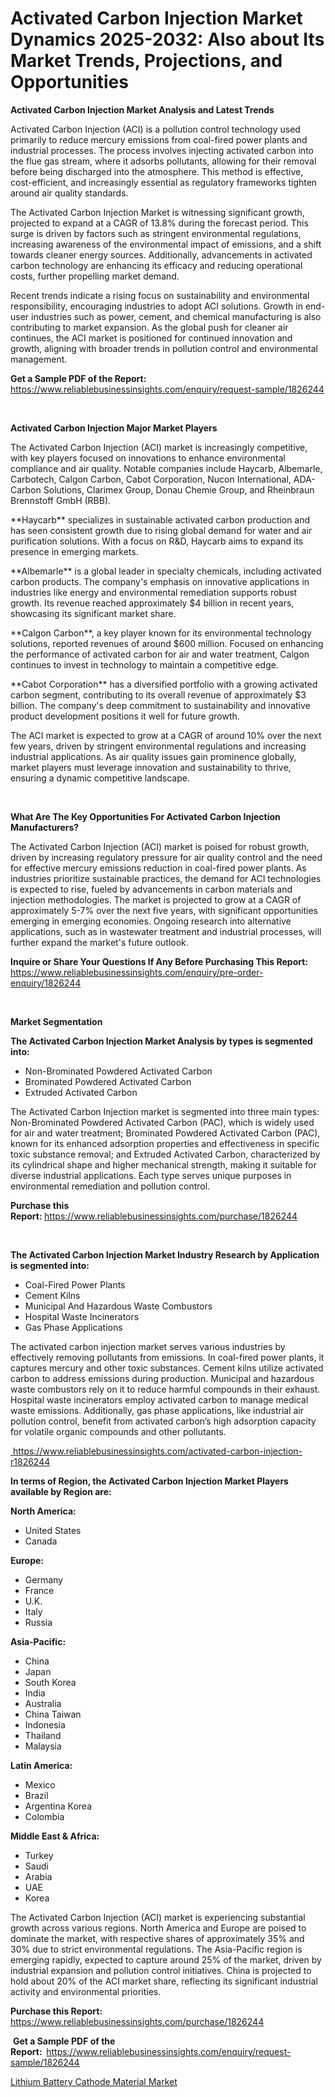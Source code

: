 <p><h1>Activated Carbon Injection Market Dynamics 2025-2032: Also about Its Market Trends, Projections, and Opportunities</h1></p><p><strong>Activated Carbon Injection Market Analysis and Latest Trends</strong></p>
<p><p>Activated Carbon Injection (ACI) is a pollution control technology used primarily to reduce mercury emissions from coal-fired power plants and industrial processes. The process involves injecting activated carbon into the flue gas stream, where it adsorbs pollutants, allowing for their removal before being discharged into the atmosphere. This method is effective, cost-efficient, and increasingly essential as regulatory frameworks tighten around air quality standards.</p><p>The Activated Carbon Injection Market is witnessing significant growth, projected to expand at a CAGR of 13.8% during the forecast period. This surge is driven by factors such as stringent environmental regulations, increasing awareness of the environmental impact of emissions, and a shift towards cleaner energy sources. Additionally, advancements in activated carbon technology are enhancing its efficacy and reducing operational costs, further propelling market demand.</p><p>Recent trends indicate a rising focus on sustainability and environmental responsibility, encouraging industries to adopt ACI solutions. Growth in end-user industries such as power, cement, and chemical manufacturing is also contributing to market expansion. As the global push for cleaner air continues, the ACI market is positioned for continued innovation and growth, aligning with broader trends in pollution control and environmental management.</p></p>
<p><strong>Get a Sample PDF of the Report:&nbsp;</strong> <a href="https://www.reliablebusinessinsights.com/enquiry/request-sample/1826244?utm_campaign=2306&utm_medium=2&utm_source=Github&utm_content=ia&utm_term=01042025&utm_id=activated-carbon-injection">https://www.reliablebusinessinsights.com/enquiry/request-sample/1826244</a></p>
<p>&nbsp;</p>
<p><strong>Activated Carbon Injection Major Market Players</strong></p>
<p><p>The Activated Carbon Injection (ACI) market is increasingly competitive, with key players focused on innovations to enhance environmental compliance and air quality. Notable companies include Haycarb, Albemarle, Carbotech, Calgon Carbon, Cabot Corporation, Nucon International, ADA-Carbon Solutions, Clarimex Group, Donau Chemie Group, and Rheinbraun Brennstoff GmbH (RBB).</p><p>**Haycarb** specializes in sustainable activated carbon production and has seen consistent growth due to rising global demand for water and air purification solutions. With a focus on R&D, Haycarb aims to expand its presence in emerging markets.</p><p>**Albemarle** is a global leader in specialty chemicals, including activated carbon products. The company's emphasis on innovative applications in industries like energy and environmental remediation supports robust growth. Its revenue reached approximately $4 billion in recent years, showcasing its significant market share.</p><p>**Calgon Carbon**, a key player known for its environmental technology solutions, reported revenues of around $600 million. Focused on enhancing the performance of activated carbon for air and water treatment, Calgon continues to invest in technology to maintain a competitive edge.</p><p>**Cabot Corporation** has a diversified portfolio with a growing activated carbon segment, contributing to its overall revenue of approximately $3 billion. The company's deep commitment to sustainability and innovative product development positions it well for future growth.</p><p>The ACI market is expected to grow at a CAGR of around 10% over the next few years, driven by stringent environmental regulations and increasing industrial applications. As air quality issues gain prominence globally, market players must leverage innovation and sustainability to thrive, ensuring a dynamic competitive landscape.</p></p>
<p>&nbsp;</p>
<p><strong>What Are The Key Opportunities For Activated Carbon Injection Manufacturers?</strong></p>
<p><p>The Activated Carbon Injection (ACI) market is poised for robust growth, driven by increasing regulatory pressure for air quality control and the need for effective mercury emissions reduction in coal-fired power plants. As industries prioritize sustainable practices, the demand for ACI technologies is expected to rise, fueled by advancements in carbon materials and injection methodologies. The market is projected to grow at a CAGR of approximately 5-7% over the next five years, with significant opportunities emerging in emerging economies. Ongoing research into alternative applications, such as in wastewater treatment and industrial processes, will further expand the market's future outlook.</p></p>
<p><strong>Inquire or Share Your Questions If Any Before Purchasing This Report:</strong> <a href="https://www.reliablebusinessinsights.com/enquiry/pre-order-enquiry/1826244?utm_campaign=2306&utm_medium=2&utm_source=Github&utm_content=ia&utm_term=01042025&utm_id=activated-carbon-injection">https://www.reliablebusinessinsights.com/enquiry/pre-order-enquiry/1826244</a></p>
<p>&nbsp;</p>
<p><strong>Market Segmentation</strong></p>
<p><strong>The Activated Carbon Injection Market Analysis by types is segmented into:</strong></p>
<p><ul><li>Non-Brominated Powdered Activated Carbon</li><li>Brominated Powdered Activated Carbon</li><li>Extruded Activated Carbon</li></ul></p>
<p><p>The Activated Carbon Injection market is segmented into three main types: Non-Brominated Powdered Activated Carbon (PAC), which is widely used for air and water treatment; Brominated Powdered Activated Carbon (PAC), known for its enhanced adsorption properties and effectiveness in specific toxic substance removal; and Extruded Activated Carbon, characterized by its cylindrical shape and higher mechanical strength, making it suitable for diverse industrial applications. Each type serves unique purposes in environmental remediation and pollution control.</p></p>
<p><strong>Purchase this Report:&nbsp;</strong><a href="https://www.reliablebusinessinsights.com/purchase/1826244?utm_campaign=2306&utm_medium=2&utm_source=Github&utm_content=ia&utm_term=01042025&utm_id=activated-carbon-injection">https://www.reliablebusinessinsights.com/purchase/1826244</a></p>
<p>&nbsp;</p>
<p><strong>The Activated Carbon Injection Market Industry Research by Application is segmented into:</strong></p>
<p><ul><li>Coal-Fired Power Plants</li><li>Cement Kilns</li><li>Municipal And Hazardous Waste Combustors</li><li>Hospital Waste Incinerators</li><li>Gas Phase Applications</li></ul></p>
<p><p>The activated carbon injection market serves various industries by effectively removing pollutants from emissions. In coal-fired power plants, it captures mercury and other toxic substances. Cement kilns utilize activated carbon to address emissions during production. Municipal and hazardous waste combustors rely on it to reduce harmful compounds in their exhaust. Hospital waste incinerators employ activated carbon to manage medical waste emissions. Additionally, gas phase applications, like industrial air pollution control, benefit from activated carbon’s high adsorption capacity for volatile organic compounds and other pollutants.</p></p>
<p><a href="https://www.reliablebusinessinsights.com/activated-carbon-injection-r1826244?utm_campaign=2306&utm_medium=2&utm_source=Github&utm_content=ia&utm_term=01042025&utm_id=activated-carbon-injection">&nbsp;https://www.reliablebusinessinsights.com/activated-carbon-injection-r1826244</a></p>
<p><strong>In terms of Region, the Activated Carbon Injection Market Players available by Region are:</strong></p>
<p>
    <p> <strong> North America: </strong>
        <ul>
            <li>United States</li>
            <li>Canada</li>
        </ul>
        </p> 
    <p> <strong> Europe: </strong>
        <ul>
            <li>Germany</li>
            <li>France</li>
            <li>U.K.</li>
            <li>Italy</li>
            <li>Russia</li>
        </ul>
        </p> 
    <p> <strong> Asia-Pacific: </strong>
        <ul>
            <li>China</li>
            <li>Japan</li>
            <li>South Korea</li>
            <li>India</li>
            <li>Australia</li>
            <li>China Taiwan</li>
            <li>Indonesia</li>
            <li>Thailand</li>
            <li>Malaysia</li>
        </ul>
        </p> 
    <p> <strong> Latin America: </strong>
        <ul>
            <li>Mexico</li>
            <li>Brazil</li>
            <li>Argentina Korea</li>
            <li>Colombia</li>
        </ul>
        </p> 
    <p> <strong> Middle East & Africa: </strong>
        <ul>
            <li>Turkey</li>
            <li>Saudi</li>
            <li>Arabia</li>
            <li>UAE</li>
            <li>Korea</li>
        </ul>
    </p>
    </p>
<p><p>The Activated Carbon Injection (ACI) market is experiencing substantial growth across various regions. North America and Europe are poised to dominate the market, with respective shares of approximately 35% and 30% due to strict environmental regulations. The Asia-Pacific region is emerging rapidly, expected to capture around 25% of the market, driven by industrial expansion and pollution control initiatives. China is projected to hold about 20% of the ACI market share, reflecting its significant industrial activity and environmental priorities.</p></p>
<p><strong>Purchase this Report: </strong><a href="https://www.reliablebusinessinsights.com/purchase/1826244?utm_campaign=2306&utm_medium=2&utm_source=Github&utm_content=ia&utm_term=01042025&utm_id=activated-carbon-injection">https://www.reliablebusinessinsights.com/purchase/1826244</a></p>
<p>&nbsp;<strong>Get a Sample PDF of the Report:&nbsp;&nbsp;</strong><a href="https://www.reliablebusinessinsights.com/enquiry/request-sample/1826244?utm_campaign=2306&utm_medium=2&utm_source=Github&utm_content=ia&utm_term=01042025&utm_id=activated-carbon-injection">https://www.reliablebusinessinsights.com/enquiry/request-sample/1826244</a></p>
<p><strong></strong></p>
<p><p><a href="https://github.com/comasnickie/Market-Research-Report-List-1/blob/main/lithium-battery-cathode-material-market.md?utm_campaign=2306&utm_medium=2&utm_source=Github&utm_content=ia&utm_term=01042025&utm_id=activated-carbon-injection">Lithium Battery Cathode Material Market</a></p></p>